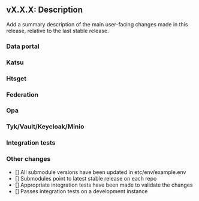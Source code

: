 ## vX.X.X: Description
Add a summary description of the main user-facing changes made in this release, relative to the last stable release.

### Data portal

### Katsu

### Htsget

### Federation

### Opa

### Tyk/Vault/Keycloak/Minio

### Integration tests

### Other changes

- [] All submodule versions have been updated in etc/env/example.env
- [] Submodules point to latest stable release on each repo
- [] Appropriate integration tests have been made to validate the changes
- [] Passes integration tests on a development instance
